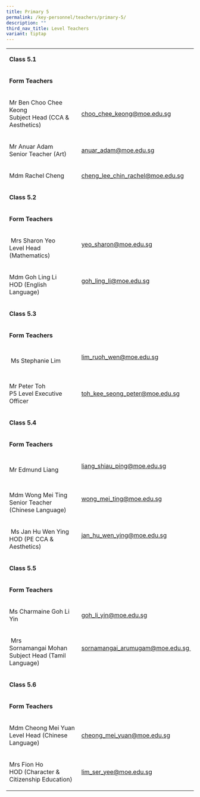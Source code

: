 ```yaml
---
title: Primary 5
permalink: /key-personnel/teachers/primary-5/
description: ""
third_nav_title: Level Teachers
variant: tiptap
---
```

<table style="minWidth: 50px">
<colgroup>
<col>
<col>
</colgroup>
<tbody>
<tr>
<td rowspan="1" colspan="2">
<p><strong>Class 5.1</strong>
</p>
</td>
</tr>
<tr>
<td rowspan="1" colspan="2">
<p><strong>Form Teachers</strong>
</p>
</td>
</tr>
<tr>
<td rowspan="1" colspan="1">
<p>Mr Ben Choo Chee Keong
<br>Subject Head (CCA &amp; Aesthetics)</p>
</td>
<td rowspan="1" colspan="1">
<p><a href="mailto:choo_chee_keong@moe.edu.sg" rel="noopener noreferrer nofollow" target="">choo_chee_keong@moe.edu.sg</a>
<br>
</p>
</td>
</tr>
<tr>
<td rowspan="1" colspan="1">
<p>Mr&nbsp;Anuar&nbsp;Adam
<br>Senior Teacher (Art)</p>
</td>
<td rowspan="1" colspan="1">
<p><a href="mailto:anuar_adam@moe.edu.sg" rel="noopener noreferrer nofollow" target="">anuar_adam@moe.edu.sg</a>
</p>
</td>
</tr>
<tr>
<td rowspan="1" colspan="1">
<p>Mdm Rachel Cheng</p>
</td>
<td rowspan="1" colspan="1">
<p><a href="mailto:cheng_lee_chin_rachel@moe.edu.sg" rel="noopener noreferrer nofollow" target="">cheng_lee_chin_rachel@moe.edu.sg</a>
</p>
</td>
</tr>
<tr>
<td rowspan="1" colspan="2">
<p><strong>Class 5.2</strong>
</p>
</td>
</tr>
<tr>
<td rowspan="1" colspan="2">
<p><strong>Form Teachers</strong>
</p>
</td>
</tr>
<tr>
<td rowspan="1" colspan="1">
<p>&nbsp;Mrs&nbsp;Sharon&nbsp;Yeo
<br>Level Head (Mathematics)</p>
</td>
<td rowspan="1" colspan="1">
<p><a href="mailto:yeo_sharon@moe.edu.sg" rel="noopener noreferrer nofollow" target="">yeo_sharon@moe.edu.sg</a>
<br>
<br>
</p>
</td>
</tr>
<tr>
<td rowspan="1" colspan="1">
<p>Mdm Goh Ling Li
<br>HOD (English Language)</p>
</td>
<td rowspan="1" colspan="1">
<p><a href="mailto:goh_ling_li@moe.edu.sg" rel="noopener noreferrer nofollow" target="">goh_ling_li@moe.edu.sg</a>
<br>
<br>
</p>
</td>
</tr>
<tr>
<td rowspan="1" colspan="2">
<p><strong>Class 5.3</strong>
</p>
</td>
</tr>
<tr>
<td rowspan="1" colspan="2">
<p><strong>Form Teachers</strong>
</p>
</td>
</tr>
<tr>
<td rowspan="1" colspan="1">
<p>&nbsp;Ms&nbsp;Stephanie&nbsp;Lim</p>
</td>
<td rowspan="1" colspan="1">
<p><a href="mailto:lim_ruoh_wen@moe.edu.sg" rel="noopener noreferrer nofollow" target="">lim_ruoh_wen@moe.edu.sg</a>
<br>
<br>
</p>
</td>
</tr>
<tr>
<td rowspan="1" colspan="1">
<p>Mr&nbsp;Peter Toh
<br>P5 Level Executive Officer</p>
</td>
<td rowspan="1" colspan="1">
<p><a href="mailto:toh_kee_seong_peter@moe.edu.sg" rel="noopener noreferrer nofollow" target="">toh_kee_seong_peter@moe.edu.sg</a>
</p>
</td>
</tr>
<tr>
<td rowspan="1" colspan="2">
<p><strong>Class 5.4</strong>
</p>
</td>
</tr>
<tr>
<td rowspan="1" colspan="2">
<p><strong>Form Teachers</strong>
</p>
</td>
</tr>
<tr>
<td rowspan="1" colspan="1">
<p>Mr Edmund Liang</p>
</td>
<td rowspan="1" colspan="1">
<p><a href="mailto:liang_shiau_ping@moe.edu.sg" rel="noopener noreferrer nofollow" target="">liang_shiau_ping@moe.edu.sg</a>
<br>
<br>
</p>
</td>
</tr>
<tr>
<td rowspan="1" colspan="1">
<p>Mdm Wong&nbsp;Mei Ting
<br>Senior Teacher (Chinese Language)</p>
</td>
<td rowspan="1" colspan="1">
<p><a href="mailto:wong_mei_ting@moe.edu.sg" rel="noopener noreferrer nofollow" target="">wong_mei_ting@moe.edu.sg</a>
<br>
<br>
</p>
</td>
</tr>
<tr>
<td rowspan="1" colspan="1">
<p>&nbsp;Ms Jan Hu Wen Ying
<br>HOD (PE CCA &amp; Aesthetics)</p>
</td>
<td rowspan="1" colspan="1">
<p><a href="mailto:jan_hu_wen_ying@moe.edu.sg" rel="noopener noreferrer nofollow" target="">jan_hu_wen_ying@moe.edu.sg</a>
<br>
<br>
</p>
</td>
</tr>
<tr>
<td rowspan="1" colspan="2">
<p><strong>Class 5.5</strong>
</p>
</td>
</tr>
<tr>
<td rowspan="1" colspan="2">
<p><strong>Form Teachers</strong>
</p>
</td>
</tr>
<tr>
<td rowspan="1" colspan="1">
<p>Ms Charmaine Goh Li Yin</p>
</td>
<td rowspan="1" colspan="1">
<p><a href="mailto:goh_li_yin@moe.edu.sg" rel="noopener noreferrer nofollow" target="">goh_li_yin@moe.edu.sg</a>
</p>
</td>
</tr>
<tr>
<td rowspan="1" colspan="1">
<p>&nbsp;Mrs Sornamangai&nbsp;Mohan
<br>Subject Head (Tamil Language)</p>
</td>
<td rowspan="1" colspan="1">
<p><a href="mailto:sornamangai_arumugam@moe.edu.sg" rel="noopener noreferrer nofollow" target="">sornamangai_arumugam@moe.edu.sg&nbsp;</a>
<br>
<br>
</p>
</td>
</tr>
<tr>
<td rowspan="1" colspan="2">
<p><strong>Class 5.6</strong>
</p>
</td>
</tr>
<tr>
<td rowspan="1" colspan="2">
<p><strong>Form Teachers</strong>
</p>
</td>
</tr>
<tr>
<td rowspan="1" colspan="1">
<p>Mdm Cheong&nbsp;Mei Yuan
<br>Level Head (Chinese Language)</p>
</td>
<td rowspan="1" colspan="1">
<p><a href="mailto:cheong_mei_yuan@moe.edu.sg" rel="noopener noreferrer nofollow" target="">cheong_mei_yuan@moe.edu.sg</a>
</p>
</td>
</tr>
<tr>
<td rowspan="1" colspan="1">
<p>Mrs&nbsp;Fion&nbsp;Ho
<br>HOD (Character &amp; Citizenship Education)</p>
</td>
<td rowspan="1" colspan="1">
<p><a href="mailto:lim_ser_yee@moe.edu.sg" rel="noopener noreferrer nofollow" target="">lim_ser_yee@moe.edu.sg</a>
</p>
</td>
</tr>
</tbody>
</table>
<p></p>